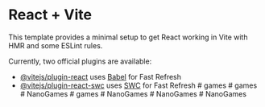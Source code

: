 # React + Vite

This template provides a minimal setup to get React working in Vite with HMR and some ESLint rules.

Currently, two official plugins are available:

- [@vitejs/plugin-react](https://github.com/vitejs/vite-plugin-react/blob/main/packages/plugin-react/README.md) uses [Babel](https://babeljs.io/) for Fast Refresh
- [@vitejs/plugin-react-swc](https://github.com/vitejs/vite-plugin-react-swc) uses [SWC](https://swc.rs/) for Fast Refresh
#   g a m e s  
 #   g a m e s  
 #   N a n o G a m e s  
 #   g a m e s  
 #   N a n o G a m e s  
 #   N a n o G a m e s  
 #   N a n o G a m e s  
 